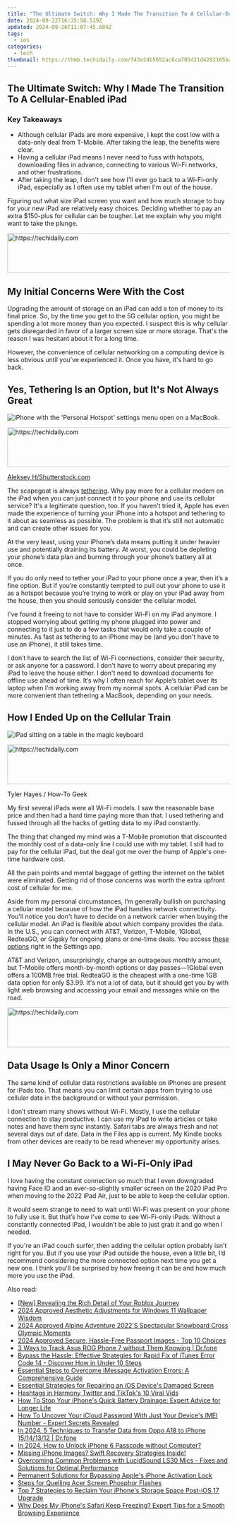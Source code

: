 ```yaml
---
title: "The Ultimate Switch: Why I Made The Transition To A Cellular-Enabled iPad"
date: 2024-09-22T16:35:58.519Z
updated: 2024-09-26T11:07:45.684Z
tags:
  - ios
categories:
  - tech
thumbnail: https://thmb.techidaily.com/f43e24b5652ac6ca705d21d4283165ba384a702109b9e12b244f96b4521cf3c5.jpg
---
```


## The Ultimate Switch: Why I Made The Transition To A Cellular-Enabled iPad

### Key Takeaways

* Although cellular iPads are more expensive, I kept the cost low with a data-only deal from T-Mobile. After taking the leap, the benefits were clear.
* Having a cellular iPad means I never need to fuss with hotspots, downloading files in advance, connecting to various Wi-Fi networks, and other frustrations.
* After taking the leap, I don't see how I'll ever go back to a Wi-Fi-only iPad, especially as I often use my tablet when I'm out of the house.

 Figuring out what size iPad screen you want and how much storage to buy for your new iPad are relatively easy choices. Deciding whether to pay an extra $150-plus for cellular can be tougher. Let me explain why you might want to take the plunge.

<!-- affiliate ads begin -->
<a href="https://appsumo.8odi.net/c/5597632/2100526/7443" target="_top" id="2100526">
  <img src="//a.impactradius-go.com/display-ad/7443-2100526" border="0" alt="https://techidaily.com" width="728" height="90"/>
</a>
<img height="0" width="0" src="https://appsumo.8odi.net/i/5597632/2100526/7443" style="position:absolute;visibility:hidden;" border="0" />
<!-- affiliate ads end -->

##  My Initial Concerns Were With the Cost

 Upgrading the amount of storage on an iPad can add a ton of money to its final price. So, by the time you get to the 5G cellular option, you might be spending a lot more money than you expected. I suspect this is why cellular gets disregarded in favor of a larger screen size or more storage. That's the reason I was hesitant about it for a long time.

 However, the convenience of cellular networking on a computing device is less obvious until you’ve experienced it. Once you have, it's hard to go back.

##  Yes, Tethering Is an Option, but It's Not Always Great

![iPhone with the 'Personal Hotspot' settings menu open on a MacBook.](https://static1.howtogeekimages.com/wordpress/wp-content/uploads/2024/02/personal_hotspot_iphone_featured.jpg) 

<!-- affiliate ads begin -->
<a href="https://aligracehair.sjv.io/c/5597632/1880944/19272" target="_top" id="1880944">
  <img src="//a.impactradius-go.com/display-ad/19272-1880944" border="0" alt="https://techidaily.com" width="728" height="90"/>
</a>
<img height="0" width="0" src="https://aligracehair.sjv.io/i/5597632/1880944/19272" style="position:absolute;visibility:hidden;" border="0" />
<!-- affiliate ads end -->

[Aleksey H/Shutterstock.com](https://www.shutterstock.com/image-photo/moscow-russia-july-10-2019-black-1446959552)

 The scapegoat is always [tethering](https://extra-approaches.techidaily.com/2024-approved-optimal-storage-solutions-the-leading-10-gopro-housings/). Why pay more for a cellular modem on the iPad when you can just connect it to your phone and use its cellular service? It's a legitimate question, too. If you haven’t tried it, Apple has even made the experience of turning your iPhone into a hotspot and tethering to it about as seamless as possible. The problem is that it’s still not automatic and can create other issues for you.

 At the very least, using your iPhone’s data means putting it under heavier use and potentially draining its battery. At worst, you could be depleting your phone’s data plan and burning through your phone’s battery all at once.

 If you do only need to tether your iPad to your phone once a year, then it’s a fine option. But if you’re constantly tempted to pull out your phone to use it as a hotspot because you’re trying to work or play on your iPad away from the house, then you should seriously consider the cellular model.

 I've found it freeing to not have to consider Wi-Fi on my iPad anymore. I stopped worrying about getting my phone plugged into power and connecting to it just to do a few tasks that would only take a couple of minutes. As fast as tethering to an iPhone may be (and you don't have to use an iPhone), it still takes time.

 I don’t have to search the list of Wi-Fi connections, consider their security, or ask anyone for a password. I don't have to worry about preparing my iPad to leave the house either. I don't need to download documents for offline use ahead of time. It’s why I often reach for Apple’s tablet over its laptop when I’m working away from my normal spots. A cellular iPad can be more convenient than tethering a MacBook, depending on your needs.

##  How I Ended Up on the Cellular Train

![iPad sitting on a table in the magic keyboard](https://static1.howtogeekimages.com/wordpress/wp-content/uploads/2024/05/ipad-sitting-on-a-table-in-the-magic-keyboard.jpg) 

<!-- affiliate ads begin -->
<a href="https://appsumo.8odi.net/c/5597632/2144280/7443" target="_top" id="2144280">
  <img src="//a.impactradius-go.com/display-ad/7443-2144280" border="0" alt="https://techidaily.com" width="600" height="90"/>
</a>
<img height="0" width="0" src="https://appsumo.8odi.net/i/5597632/2144280/7443" style="position:absolute;visibility:hidden;" border="0" />
<!-- affiliate ads end -->

Tyler Hayes / How-To Geek

 My first several iPads were all Wi-Fi models. I saw the reasonable base price and then had a hard time paying more than that. I used tethering and fussed through all the hacks of getting data to my iPad constantly.

 The thing that changed my mind was a T-Mobile promotion that discounted the monthly cost of a data-only line I could use with my tablet. I still had to pay for the cellular iPad, but the deal got me over the hump of Apple's one-time hardware cost.

 All the pain points and mental baggage of getting the internet on the tablet were eliminated. Getting rid of those concerns was worth the extra upfront cost of cellular for me.

 Aside from my personal circumstances, I’m generally bullish on purchasing a cellular model because of how the iPad handles network connectivity. You'll notice you don't have to decide on a network carrier when buying the cellular model. An iPad is flexible about which company provides the data. In the U.S., you can connect with AT&T, Verizon, T-Mobile, 1Global, RedteaGO, or Gigsky for ongoing plans or one-time deals. You access [these options](https://instagram-video-recordings.techidaily.com/new-uncover-the-joyful-journey-best-comedy-and-sadness-on-insta-for-2024/) right in the Settings app.

 AT&T and Verizon, unsurprisingly, charge an outrageous monthly amount, but T-Mobile offers month-by-month options or day passes—1Global even offers a 100MB free trial. RedteaGO is the cheapest with a one-time 1GB data option for only $3.99\. It's not a lot of data, but it should get you by with light web browsing and accessing your email and messages while on the road.

<!-- affiliate ads begin -->
<a href="https://ephamedtechinc.pxf.io/c/5597632/2130533/26400" target="_top" id="2130533">
  <img src="//a.impactradius-go.com/display-ad/26400-2130533" border="0" alt="https://techidaily.com" width="728" height="90"/>
</a>
<img height="0" width="0" src="https://ephamedtechinc.pxf.io/i/5597632/2130533/26400" style="position:absolute;visibility:hidden;" border="0" />
<!-- affiliate ads end -->

##  Data Usage Is Only a Minor Concern

 The same kind of cellular data restrictions available on iPhones are present for iPads too. That means you can limit certain apps from trying to use cellular data in the background or without your permission.

 I don’t stream many shows without Wi-Fi. Mostly, I use the cellular connection to stay productive. I can use my iPad to write articles or take notes and have them sync instantly. Safari tabs are always fresh and not several days out of date. Data in the Files app is current. My Kindle books from other devices are ready to be read whenever my opportunity arises.

##  I May Never Go Back to a Wi-Fi-Only iPad

 I love having the constant connection so much that I even downgraded having Face ID and an ever-so-slightly smaller screen on the 2020 iPad Pro when moving to the 2022 iPad Air, just to be able to keep the cellular option.

 It would seem strange to need to wait until Wi-Fi was present on your phone to fully use it. But that’s how I’ve come to see Wi-Fi-only iPads. Without a constantly connected iPad, I wouldn’t be able to just grab it and go when I needed.

 If you're an iPad couch surfer, then adding the cellular option probably isn't right for you. But if you use your iPad outside the house, even a little bit, I’d recommend considering the more connected option next time you get a new one. I think you'll be surprised by how freeing it can be and how much more you use the iPad.

<ins class="adsbygoogle"
     style="display:block"
     data-ad-format="autorelaxed"
     data-ad-client="ca-pub-7571918770474297"
     data-ad-slot="1223367746"></ins>

<ins class="adsbygoogle"
     style="display:block"
     data-ad-client="ca-pub-7571918770474297"
     data-ad-slot="8358498916"
     data-ad-format="auto"
     data-full-width-responsive="true"></ins>

<span class="atpl-alsoreadstyle">Also read:</span>
<div><ul>
<li><a href="https://extra-skills.techidaily.com/new-revealing-the-rich-detail-of-your-roblox-journey/"><u>[New] Revealing the Rich Detail of Your Roblox Journey</u></a></li>
<li><a href="https://extra-tips.techidaily.com/2024-approved-aesthetic-adjustments-for-windows-11-wallpaper-wisdom/"><u>2024 Approved Aesthetic Adjustments for Windows 11 Wallpaper Wisdom</u></a></li>
<li><a href="https://extra-resources.techidaily.com/2024-approved-alpine-adventure-2022s-spectacular-snowboard-cross-olympic-moments/"><u>2024 Approved Alpine Adventure 2022'S Spectacular Snowboard Cross Olympic Moments</u></a></li>
<li><a href="https://extra-skills.techidaily.com/2024-approved-secure-hassle-free-passport-images-top-10-choices/"><u>2024 Approved Secure, Hassle-Free Passport Images - Top 10 Choices</u></a></li>
<li><a href="https://android-location-track.techidaily.com/3-ways-to-track-asus-rog-phone-7-without-them-knowing-drfone-by-drfone-virtual-android/"><u>3 Ways to Track Asus ROG Phone 7 without Them Knowing | Dr.fone</u></a></li>
<li><a href="https://os-tips.techidaily.com/bypass-the-hassle-effective-strategies-for-rapid-fix-of-itunes-error-code-14-discover-how-in-under-10-steps/"><u>Bypass the Hassle: Effective Strategies for Rapid Fix of iTunes Error Code 14 - Discover How in Under 10 Steps</u></a></li>
<li><a href="https://os-tips.techidaily.com/essential-steps-to-overcome-imessage-activation-errors-a-comprehensive-guide/"><u>Essential Steps to Overcome iMessage Activation Errors: A Comprehensive Guide</u></a></li>
<li><a href="https://os-tips.techidaily.com/essential-strategies-for-repairing-an-ios-devices-damaged-screen/"><u>Essential Strategies for Repairing an iOS Device's Damaged Screen</u></a></li>
<li><a href="https://twitter-videos.techidaily.com/hashtags-in-harmony-twitter-and-tiktoks-10-viral-vids/"><u>Hashtags in Harmony Twitter and TikTok's 10 Viral Vids</u></a></li>
<li><a href="https://os-tips.techidaily.com/how-to-stop-your-iphones-quick-battery-drainage-expert-advice-for-longer-life/"><u>How To Stop Your iPhone's Quick Battery Drainage: Expert Advice for Longer Life</u></a></li>
<li><a href="https://os-tips.techidaily.com/1723620252123-how-to-uncover-your-icloud-password-with-just-your-devices-imei-number-expert-secrets-revealed/"><u>How To Uncover Your iCloud Password With Just Your Device's IMEI Number - Expert Secrets Revealed</u></a></li>
<li><a href="https://android-transfer.techidaily.com/in-2024-5-techniques-to-transfer-data-from-oppo-a18-to-iphone-15141312-drfone-by-drfone-transfer-from-android-transfer-from-android/"><u>In 2024, 5 Techniques to Transfer Data from Oppo A18 to iPhone 15/14/13/12 | Dr.fone</u></a></li>
<li><a href="https://ios-unlock.techidaily.com/in-2024-how-to-unlock-iphone-6-passcode-without-computer-by-drfone-ios/"><u>In 2024, How to Unlock iPhone 6 Passcode without Computer?</u></a></li>
<li><a href="https://os-tips.techidaily.com/1723620257493-missing-iphone-images-swift-recovery-strategies-inside/"><u>Missing iPhone Images? Swift Recovery Strategies Inside!</u></a></li>
<li><a href="https://sound-issues.techidaily.com/overcoming-common-problems-with-lucidsound-ls30-mics-fixes-and-solutions-for-optimal-performance/"><u>Overcoming Common Problems with LucidSound LS30 Mics - Fixes and Solutions for Optimal Performance</u></a></li>
<li><a href="https://os-tips.techidaily.com/permanent-solutions-for-bypassing-apples-iphone-activation-lock/"><u>Permanent Solutions for Bypassing Apple's iPhone Activation Lock</u></a></li>
<li><a href="https://network-issues.techidaily.com/steps-for-quelling-acer-screen-phosphor-flashes/"><u>Steps for Quelling Acer Screen Phosphor Flashes</u></a></li>
<li><a href="https://os-tips.techidaily.com/top-7-strategies-to-reclaim-your-iphones-storage-space-post-ios-17-upgrade/"><u>Top 7 Strategies to Reclaim Your iPhone's Storage Space Post-iOS 17 Upgrade</u></a></li>
<li><a href="https://os-tips.techidaily.com/why-does-my-iphones-safari-keep-freezing-expert-tips-for-a-smooth-browsing-experience/"><u>Why Does My iPhone's Safari Keep Freezing? Expert Tips for a Smooth Browsing Experience</u></a></li>
</ul></div>

